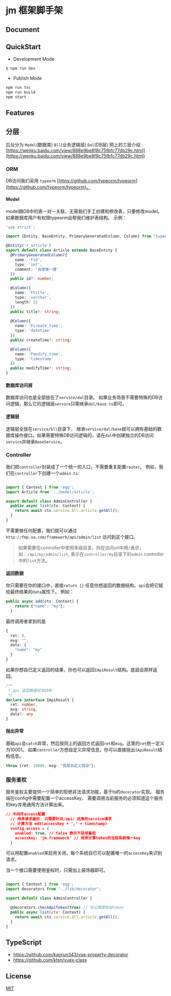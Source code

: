 # jm 框架脚手架



## Document

## QuickStart

- Development Mode

```bash
$ npm run dev
```

- Publish Mode

```bash
npm run tsc
npm run build
npm start
```

## Features

## 分层
后台分为 `Model`(数据类)  `Bll`(业务逻辑层)  `Dal`(DB层)
网上的三层介绍[https://wenku.baidu.com/view/888e9be8f8c75fbfc77db29c.html](https://wenku.baidu.com/view/888e9be8f8c75fbfc77db29c.html)
### ORM
DB访问我们采用 `typeorm` [https://github.com/typeorm/typeorm](https://github.com/typeorm/typeorm)。

#### Model
model跟DB中的表一对一关联，无需我们手工创建和修改表，只要修改model。如果数据库用户有权限typeorm会帮我们维护表结构。
示例：
```ts
'use strict';

import {Entity, BaseEntity, PrimaryGeneratedColumn, Column} from "typeorm";

@Entity('t_article')
export default class Article extends BaseEntity {
  @PrimaryGeneratedColumn({
    name: 'Fid',
    type: 'int',
    comment: '自增唯一健'
  })
  public id?: number;

  @Column({
    name: 'Ftitle',
    type: 'varchar',
    length: 32
  })
  public title?: string;
  
  @Column({
    name: 'Fcreate_time',
    type: 'datetime'
  })
  public createTime?: string;

  @Column({
    name: 'Fmodify_time',
    type: 'timestamp'
  })
  public modifyTime?: string;
}
```

#### 数据库访问层
数据库访问也是全部放在了`service/dal`目录。 如果业务场景不需要特殊的DB访问逻辑，那么它的逻辑层`service`只需继承`dal/base.ts`即可。

#### 逻辑层

逻辑层全放在`service/bll`目录下， 继承`service/dal/base`就可以拥有基础的数据库操作接口。如果需要特殊DB访问逻辑的，请在`dal`中创建独立的DB访问`service`并继承`BaseService`。

### Controller
我们把`controller`封装成了一个统一的入口，不需要重复配置`router`。
例如，我们在`controller`下创建一个`admin.ts`:
```ts

import { Context } from 'egg';
import Article from '../model/article';

export default class AdminController {
  public async list(ctx: Context) {
    return await ctx.service.bll.article.getAll();
  }
}
```

不需要做任何配置，我们就可以通过`http://fmp.oa.com/framework/api/admin/list` 访问到这个接口。

> 如果需要在controller中使用多级目录，则在访问url中用`/`表示，如：`/api/my/admin/list`, 表示在`controller/my`目录下的`admin`  controller中的`list`方法。

#### 返回数据
你只需要在你的接口中，直接`return {}` 任意你想返回的数据结构。`api`会把它赋给最终结果的`data`属性下。
例如：
```ts
public async add(ctx: Context) {
    return {"name": "my"};
  }
```
最终调用者拿到的是
```ts
{
  ret: 0,
  msg: "",
  data: {
    "name": "my"
  }
}
```
如果你想自已定义返回的结果，你也可以返回`IApiResult`结构。底层会原样返回。
```ts
/**
 * api 返回数据标准结构
 */
declare interface IApiResult {
  ret: number,
  msg: string,
  data?: any
}
```
#### 抛出异常
基础`api`会`catch`异常，然后按同上的返回方式返回`ret`和`msg`。这里的`ret`统一定义为10001。
如果`controller`方想自定义异常信息，你可以直接抛出`IApiResult`结构信息。
```ts
throw {ret: 10086, msg: "我是自定义错误"};
```

### 服务鉴权
服务鉴权主要提供一个简单的拒绝非法请求功能，基于ts的`decorator`实现。
服务端在config中需要配置一个accessKey， 需要调用当前服务的必须知道这个服务的key并用通用方法计算出来。
```json
// 中间件access配置
  // 用来请求鉴权  只需要针对/api/ 这类的service请求
  // 计算方法 md5(accessKey + ',' + timestamp)
  config.access = {
    enabled: true, // false 表示不启用鉴权
    accessKey: 'jm.framework' // 用来计算token的当前系统唯一key
  }
```
可以用配置`enabled`来启用关闭，每个系统自已可以配置唯一的`accessKey`来识别请求。

当一个接口需要使用鉴权时，只需加上装饰器即可。
```js

import { Context } from 'egg';
import decorators from "../lib/decorator";

export default class AdminController {

  @decorators.checkApiToken(true) // 标记需要校验token
  public async list(ctx: Context) {
    return await ctx.service.bll.article.getAll();
  }
}
```



## TypeScript

- https://github.com/kaorun343/vue-property-decorator
- https://github.com/ktsn/vuex-class


## License

[MIT](LICENSE)
